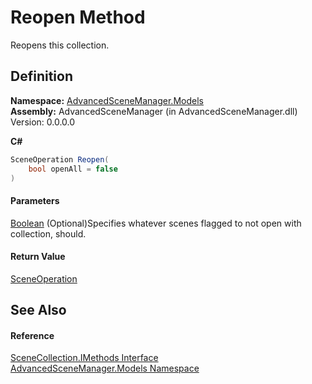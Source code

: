 # Reopen Method

Reopens this collection.

## Definition

**Namespace:** [AdvancedSceneManager.Models](N_AdvancedSceneManager_Models.md)\
**Assembly:** AdvancedSceneManager (in AdvancedSceneManager.dll) Version: 0.0.0.0

**C#**

```c#
SceneOperation Reopen(
	bool openAll = false
)
```

#### Parameters

&#x20; [Boolean](https://learn.microsoft.com/dotnet/api/system.boolean)  (Optional)Specifies whatever scenes flagged to not open with collection, should.

#### Return Value

[SceneOperation](T_AdvancedSceneManager_Core_SceneOperation.md)

## See Also

#### Reference

[SceneCollection.IMethods Interface](T_AdvancedSceneManager_Models_SceneCollection_IMethods.md)\
[AdvancedSceneManager.Models Namespace](N_AdvancedSceneManager_Models.md)
